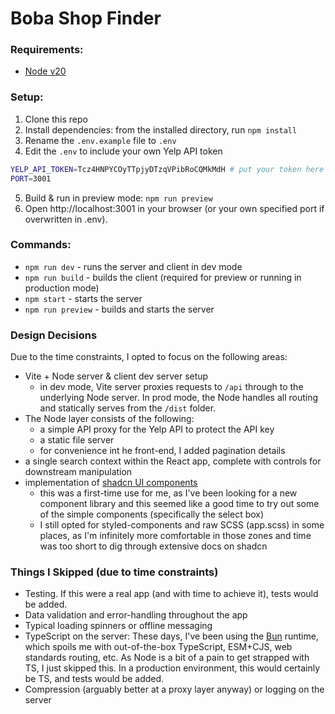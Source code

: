 # Boba Shop Finder

### Requirements:
- [Node v20](https://nodejs.org/en)

### Setup:
1. Clone this repo
2. Install dependencies: from the installed directory, run `npm install`
3. Rename the `.env.example` file to `.env`
4. Edit the `.env` to include your own Yelp API token
  ```bash
  YELP_API_TOKEN=Tcz4HNPYCOyTTpjyDTzqVPibRoCQMkMdH # put your token here
  PORT=3001
  ```
5. Build & run in preview mode: `npm run preview`
6. Open http://localhost:3001 in your browser (or your own specified port if overwritten in .env).

### Commands:
- `npm run dev` - runs the server and client in dev mode
- `npm run build` - builds the client (required for preview or running in production mode)
- `npm start` - starts the server
- `npm run preview` - builds and starts the server

### Design Decisions
Due to the time constraints, I opted to focus on the following areas:
  - Vite + Node server & client dev server setup
    - in dev mode, Vite server proxies requests to `/api` through to the underlying Node server.  In prod mode, the Node handles all routing and statically serves from the `/dist` folder.  
  - The Node layer consists of the following:
    - a simple API proxy for the Yelp API to protect the API key
    - a static file server
    - for convenience int he front-end, I added pagination details  
  - a single search context within the React app, complete with controls for downstream manipulation
  - implementation of [shadcn UI components](https://ui.shadcn.com/)
    - this was a first-time use for me, as I've been looking for a new component library and this seemed like a good time to try out some of the simple components (specifically the select box)
    - I still opted for styled-components and raw SCSS (app.scss) in some places, as I'm infinitely more comfortable in those zones and time was too short to dig through extensive docs on shadcn  

### Things I Skipped (due to time constraints)
  - Testing.  If this were a real app (and with time to achieve it), tests would be added.
  - Data validation and error-handling throughout the app
  - Typical loading spinners or offline messaging
  - TypeScript on the server: These days, I've been using the [Bun](https://bun.sh) runtime, which spoils me with out-of-the-box TypeScript, ESM+CJS, web standards routing, etc.  As Node is a bit of a pain to get strapped with TS, I just skipped this.  In a production environment, this would certainly be TS, and tests would be added.
  - Compression (arguably better at a proxy layer anyway) or logging on the server
    
